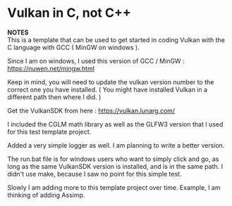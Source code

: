 # Vulkan in C, not C++

**NOTES**  
This is a template that can be used to get started in coding Vulkan with the C language with GCC ( MinGW on windows ).  
  
Since I am on windows, I used this version of GCC / MinGW : https://nuwen.net/mingw.html  
  
Keep in mind, you will need to update the vulkan version number to the correct one you have installed. ( You might have installed Vulkan in a different path then where I did. )  
  
Get the VulkanSDK from here : https://vulkan.lunarg.com/  
  
I included the CGLM math library as well as the GLFW3 version that I used for this test template project.  

Added a very simple logger as well. I am planning to write a better version.  
  
The run.bat file is for windows users who want to simply click and go, as long as the same VulkanSDK version is installed, and is in the same path. I didn't use make, because I saw no point for this simple test.  
  
Slowly I am adding more to this template project over time. Example, I am thinking of adding Assimp.  
